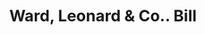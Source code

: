 ---
doi: 10.7916/D8X93PCV
date_other: '1870'
date_other_textual: 1870-1879
form: printed ephemera
genre:
- Invoices
name:
- Ward, Leonard & Co.
object_in_context_url: https://biggert.cul.columbia.edu/items/view/ave_biggert_01169
subject_hierarchical_geographic:
- Newburgh, New York, United States
subject_name:
- Ward, Leonard & Co.
title: Ward, Leonard & Co.. Bill
sort_title: Ward, Leonard & Co.. Bill
call_number: ave_biggert_01169
coordinates:
- 41.51972222222222,-74.0213888888889
pid: ave_biggert_01169
identifiers: ave_biggert_01169
permalink: /biggert/ave_biggert_01169/
layout: iiif-image-page
---